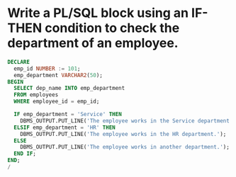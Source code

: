 # Write a PL/SQL block using an IF-THEN condition to check the department of an employee. 

```sql
DECLARE
  emp_id NUMBER := 101;
  emp_department VARCHAR2(50);
BEGIN
  SELECT dep_name INTO emp_department
  FROM employees
  WHERE employee_id = emp_id;

  IF emp_department = 'Service' THEN
    DBMS_OUTPUT.PUT_LINE('The employee works in the Service department.');
  ELSIF emp_department = 'HR' THEN
    DBMS_OUTPUT.PUT_LINE('The employee works in the HR department.');
  ELSE
    DBMS_OUTPUT.PUT_LINE('The employee works in another department.');
  END IF;
END;
/

```